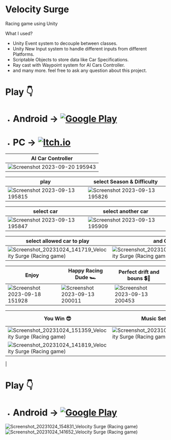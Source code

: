 # Velocity Surge 
Racing game using Unity

 What I used?
 - Unity Event system to decouple between classes.
 - Unity New Input system to handle different inputs from different Platforms.
 - Scriptable Objects to store data like Car Specifications.
 - Ray cast with Waypoint system for AI Cars Controller.
 - and many more. feel free to ask any question about this project.

# Play 👇
 - # Android ->  [![Google Play](https://img.shields.io/badge/https://play.google.com-0077B5?style=for-the-badge&logo=https://play.google.com&logoColor=black&labelColor=red&color=black)](https://play.google.com/store/apps/details?id=com.Abdullah.CrazyFast)
 - # PC ->  [![Itch.io](https://img.shields.io/badge/Itch.io-0077B5?style=for-the-badge&logo=Itch.io&logoColor=white&labelColor=red&color=red)](https://abdullah000.itch.io/velocity-surge)
   

|   AI Car Controller                           |                                                                   
| ----------------------------------- | 
|![Screenshot 2023-09-20 195943](https://github.com/Abdullah165/Crazy_Fast/assets/63372032/4c5790aa-953d-470a-b851-3574fee2f64b) | 



| play               | select Season & Difficulty               |
| ---------------------- | ---------------------- |
|![Screenshot 2023-09-13 195815](https://github.com/Abdullah165/Crazy_Fast/assets/63372032/24d5694f-e352-4235-aada-2d58eb8bb3c4) | ![Screenshot 2023-09-13 195826](https://github.com/Abdullah165/Crazy_Fast/assets/63372032/99a2fdb7-aa75-41df-aa8b-0680d4b4d694) |

| select car               | select another car           |
| ---------------------- | ---------------------- |
|![Screenshot 2023-09-13 195847](https://github.com/Abdullah165/Crazy_Fast/assets/63372032/5b4dc4b2-2150-4328-99c8-8304fd21df56) | ![Screenshot 2023-09-13 195909](https://github.com/Abdullah165/Crazy_Fast/assets/63372032/a96f4119-5436-4e6b-8dd9-6106c8f42cca) |

| select allowed car to play               | and Go          |
| ---------------------- | ---------------------- |
|![Screenshot_20231024_141719_Velocity Surge (Racing game)](https://github.com/Abdullah165/Velocity-Surge/assets/63372032/a4858c93-f9f5-4710-b929-9fea2e582e4d) |![Screenshot_20231024_141730_Velocity Surge (Racing game)](https://github.com/Abdullah165/Velocity-Surge/assets/63372032/3acd9651-15d2-4334-94e0-39a5599b96b2) |

| Enjoy        | Happy Racing Dude 🏎️| Perfect drift and bouns 💲💸|
| ---------------------- | ---------------------- | --------------------------|
|![Screenshot 2023-09-18 151928](https://github.com/Abdullah165/Crazy_Fast/assets/63372032/3b32a6b7-d920-4ac4-b69f-3f9e2a1982a8) |![Screenshot 2023-09-13 200011](https://github.com/Abdullah165/Crazy_Fast/assets/63372032/942239f9-94fb-4da4-a927-ec8ae24dfe4c) |![Screenshot 2023-09-13 200453](https://github.com/Abdullah165/Crazy_Fast/assets/63372032/e58a29b7-d044-4db8-97d0-d78ff7aad802)|



| You Win 😎        |  Music Settings 🎶 |Pause 🤨|
| ---------------------- | ---------------------- | --------------------------|
|![Screenshot_20231024_151359_Velocity Surge (Racing game)](https://github.com/Abdullah165/Velocity-Surge/assets/63372032/08b1bcfb-b62e-4774-9b9b-9f1402842582) |![Screenshot_20231024_141826_Velocity Surge (Racing game)](https://github.com/Abdullah165/Velocity-Surge/assets/63372032/3d3a22ef-44ae-4e92-8e2d-47632b5b6523)
|![Screenshot_20231024_141819_Velocity Surge (Racing game)](https://github.com/Abdullah165/Velocity-Surge/assets/63372032/875d80c0-191c-47e7-b649-552222f797e5)
 |






# Play 👇
 - # Android ->  [![Google Play](https://img.shields.io/badge/https://play.google.com-0077B5?style=for-the-badge&logo=https://play.google.com&logoColor=black&labelColor=red&color=black)](https://play.google.com/store/apps/details?id=com.Abdullah.CrazyFast)
![Screenshot_20231024_154831_Velocity Surge (Racing game)](https://github.com/Abdullah165/Velocity-Surge/assets/63372032/a760c6cb-dbea-4586-8295-8a73e9834726)
![Screenshot_20231024_141652_Velocity Surge (Racing game)](https://github.com/Abdullah165/Velocity-Surge/assets/63372032/db4a7aa7-c9c0-4d3d-8ef8-fe90df94ed33)



